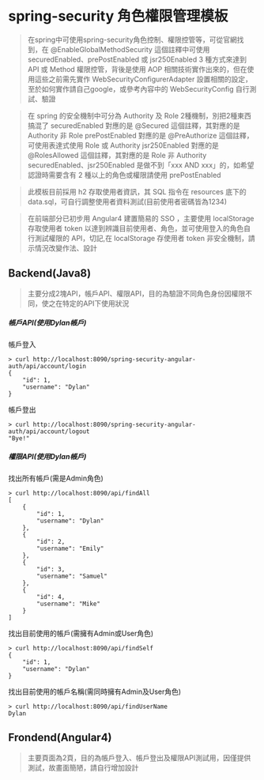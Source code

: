 # spring-security 角色權限管理模板
> 在spring中可使用spring-security角色控制、權限控管等，可從官網找到，在 @EnableGlobalMethodSecurity 這個註釋中可使用securedEnabled、prePostEnabled 或 jsr250Enabled 3 種方式來達到 API 或 Method 權限控管，背後是使用 AOP 相關技術實作出來的，但在使用這些之前需先實作 WebSecurityConfigurerAdapter 設置相關的設定，至於如何實作請自己google，或參考內容中的 WebSecurityConfig 自行測試、驗證

> 在 spring 的安全機制中可分為 Authority 及 Role 2種機制，別把2種東西搞混了
> securedEnabled 對應的是 @Secured 這個註釋，其對應的是 Authority 非 Role 
> prePostEnabled 對應的是 @PreAuthorize 這個註釋，可使用表達式使用 Role 或 Authority
> jsr250Enabled 對應的是 @RolesAllowed 這個註釋，其對應的是 Role 非 Authority 
> securedEnabled、jsr250Enabled 是做不到「xxx AND xxx」的，如希望認證時需要含有 2 種以上的角色或權限請使用 prePostEnabled

> 此模板目前採用 h2 存取使用者資訊，其 SQL 指令在 resources 底下的 data.sql，可自行調整使用者資料測試(目前使用者密碼皆為1234)

> 在前端部分已初步用 Angular4 建置簡易的 SSO ，主要使用 localStorage 存取使用者 token 以達到辨識目前使用者、角色，並可使用登入的角色自行測試權限的 API，切記,在 localStorage 存使用者 token 非安全機制，請示情況改變作法、設計

## Backend(Java8)
> 主要分成2塊API，帳戶API、權限API，目的為驗證不同角色身份因權限不同，使之在特定的API下使用狀況
> 
##### 帳戶API(使用Dylan帳戶)
帳戶登入
```
> curl http://localhost:8090/spring-security-angular-auth/api/account/login
{
    "id": 1,
    "username": "Dylan"
}
```
帳戶登出
```
> curl http://localhost:8090/spring-security-angular-auth/api/account/logout
"Bye!"
```

##### 權限API(使用Dylan帳戶)
找出所有帳戶(需是Admin角色)
```
> curl http://localhost:8090/api/findAll
[
    {
        "id": 1,
        "username": "Dylan"
    },
    {
        "id": 2,
        "username": "Emily"
    },
    {
        "id": 3,
        "username": "Samuel"
    },
    {
        "id": 4,
        "username": "Mike"
    }
]
```
找出目前使用的帳戶(需擁有Admin或User角色)
```
> curl http://localhost:8090/api/findSelf
{
    "id": 1,
    "username": "Dylan"
}
```
找出目前使用的帳戶名稱(需同時擁有Admin及User角色)
```
> curl http://localhost:8090/api/findUserName
Dylan
```

## Frondend(Angular4)
> 主要頁面為2頁，目的為帳戶登入、帳戶登出及權限API測試用，因僅提供測試，故畫面簡陋，請自行增加設計


